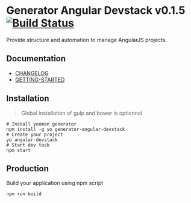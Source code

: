 # Generator Angular Devstack v0.1.5 [![Build Status](https://travis-ci.org/ghoullier/core.js.png?branch=master)](https://travis-ci.org/ghoullier/core.js)

Provide structure and automation to manage AngularJS projects.

## Documentation

- [CHANGELOG](./CHANGELOG.md)
- [GETTING-STARTED](./GETTING-STARTED.md)

## Installation

> Global installation of gulp and bower is optionnal

```
# Install yeoman generator
npm install -g yo generator-angular-devstack
# Create your project
yo angular-devstack
# Start dev task
npm start
```

## Production

Build your application using npm script

```
npm run build
```
